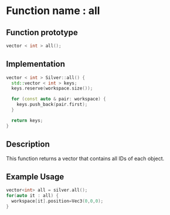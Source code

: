 # Function name : all

## Function prototype

```cpp
vector < int > all();
```

## Implementation

```cpp
vector < int > Silver::all() {
  std::vector < int > keys;
  keys.reserve(workspace.size());

  for (const auto & pair: workspace) {
    keys.push_back(pair.first);
  }

  return keys;
}
```

## Description
This function returns a vector that contains all IDs of each object.

## Example Usage
```cpp
vector<int> all = silver.all();
for(auto it : all) {
  workspace[it].position=Vec3(0,0,0);
}
```

